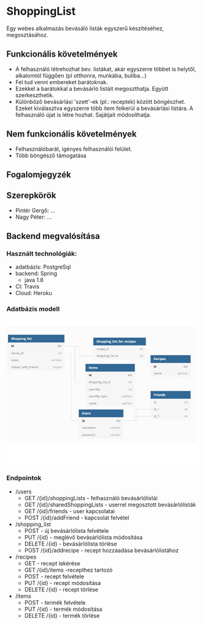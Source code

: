 
# ShoppingList
Egy webes alkalmazás bevásáló listák egyszerű készítéséhez, megosztásához.
## Funkcionális követelmények

- A felhasználó létrehozhat bev. listákat, akár egyszerre többet is helytől, alkalomtól függően (pl otthonra, munkába, buliba...)
- Fel tud venni embereket barátoknak.
- Ezekkel a barátokkal a bevásárló listáit megoszthatja. Együtt szerkeszthetik.
- Különböző bevásárlási 'szett'-ek (pl.: receptek) között böngészhet. Ezeket kiválasztva egyszerre több item felkerül a bevásárlási listára. A felhasználó újat is létre hozhat. Sajátjait módosíthatja.

## Nem funkcionális követelmények
-   Felhasználóbarát, igényes felhasználói felület.
-   Több böngésző támogatása
## Fogalomjegyzék


## Szerepkörök
- Pintér Gergő: ...
- Nagy Péter: ...

## Backend megvalósítása

### Használt technológiák:
- adatbázis: PostgreSql
- backend: Spring
    - java 1.8
- CI: Travis
- Cloud: Heroku

### Adatbázis modell
![](/Database/db-diagram.jpg)

### Endpointok

- /users
    - GET /{id}/shoppingLists - felhasználó bevásárlólistái
    - GET /{id}/sharedShoppingLists - userrel megosztott bevásárlólisták
    - GET /{id}/friends - user kapcsolatai
    - POST /{id}/addFriend - kapcsolat felvétel
- /shopping_list
    - POST - új bevásárlólista felvétele
    - PUT /{id} - meglévő bevásárlólista módosítása
    - DELETE /{id} - bevásárlólista törlése
    - POST /{id}/addrecipe - recept hozzáadása bevásárlólistához
- /recipes
    - GET - recept lekérése
    - GET /{id}/items -recepthez tartozó 
    - POST - recept felvétele
    - PUT /{id} - recept módosítása
    - DELETE /{id} - recept törlése
- /items
    - POST - termék felvétele
    - PUT /{id} - termék módosítása
    - DELETE /{id} - termék törlése